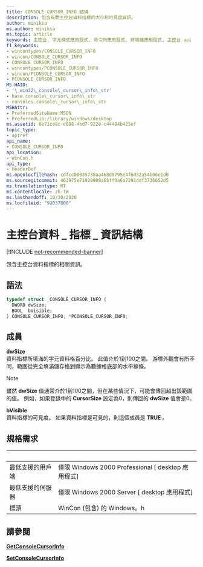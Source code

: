 ```yaml
---
title: CONSOLE_CURSOR_INFO 結構
description: 包含有關主控台資料指標的大小和可見度資訊。
author: miniksa
ms.author: miniksa
ms.topic: article
keywords: 主控台, 字元模式應用程式, 命令列應用程式, 終端機應用程式, 主控台 api
f1_keywords:
- wincontypes/CONSOLE_CURSOR_INFO
- wincon/CONSOLE_CURSOR_INFO
- CONSOLE_CURSOR_INFO
- wincontypes/PCONSOLE_CURSOR_INFO
- wincon/PCONSOLE_CURSOR_INFO
- PCONSOLE_CURSOR_INFO
MS-HAID:
- '\_win32\_console\_cursor\_info\_str'
- base.console\_cursor\_info\_str
- consoles.console\_cursor\_info\_str
MSHAttr:
- PreferredSiteName:MSDN
- PreferredLib:/library/windows/desktop
ms.assetid: 0e71ce8c-e008-4bd7-922e-c44484b425ef
topic_type:
- apiref
api_name:
- CONSOLE_CURSOR_INFO
api_location:
- WinCon.h
api_type:
- HeaderDef
ms.openlocfilehash: cdfcc00035738aa468d9795e4f6d32a54b96e1d0
ms.sourcegitcommit: 463975e71920908a6bff9a6a7291ddf3736652d5
ms.translationtype: MT
ms.contentlocale: zh-TW
ms.lasthandoff: 10/30/2020
ms.locfileid: "93037008"
---
```

# <a name="console_cursor_info-structure"></a>主控台資料 \_ 指標 \_ 資訊結構

[!INCLUDE [not-recommended-banner](./includes/not-recommended-banner.md)]

包含主控台資料指標的相關資訊。

## <a name="syntax"></a>語法

```C
typedef struct _CONSOLE_CURSOR_INFO {
  DWORD dwSize;
  BOOL  bVisible;
} CONSOLE_CURSOR_INFO, *PCONSOLE_CURSOR_INFO;
```

## <a name="members"></a>成員

**dwSize**  
資料指標所填滿的字元資料格百分比。 此值介於1到100之間。 游標外觀會有所不同，範圍從完全填滿儲存格到顯示為數據格底部的水平線條。

> [!NOTE]
>雖然 **dwSize** 值通常介於1到100之間，但在某些情況下，可能會傳回超出該範圍的值。 例如，如果登錄中的 **CursorSize** 設定為0，則傳回的 **dwSize** 值會是0。

 **bVisible**  
資料指標的可見度。 如果資料指標是可見的，則這個成員是 **TRUE** 。

## <a name="requirements"></a>規格需求

| &nbsp; | &nbsp; |
|-|-|
| 最低支援的用戶端 | 僅限 Windows 2000 Professional \[ desktop 應用程式\] |
| 最低支援的伺服器 | 僅限 Windows 2000 Server \[ desktop 應用程式\] |
| 標頭 | WinCon (包含) 的 Windows。h |

## <a name="see-also"></a>請參閱

[**GetConsoleCursorInfo**](getconsolecursorinfo.md)

[**SetConsoleCursorInfo**](setconsolecursorinfo.md)
